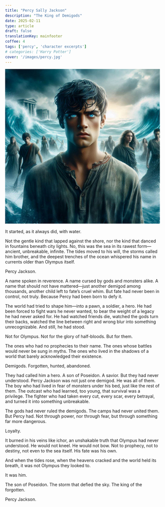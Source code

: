 ```yaml
---
title: "Percy Sally Jackson"
description: "The King of Demigods"
date: 2025-02-11
type: article
draft: false
translationKey: mainfooter
coffee: 4
tags: ['percy', 'character excerpts']
# categories: ['Harry Potter']
cover: '/images/percy.jpg'
---
```


![Powerful Percy](/images/percy_loyalty.jpg)


It started, as it always did, with water.

Not the gentle kind that lapped against the shore, nor the kind that danced in fountains beneath city lights. No, this was the sea in its rawest form—ancient, unbreakable, infinite. The tides moved to his will, the storms called him brother, and the deepest trenches of the ocean whispered his name in currents older than Olympus itself.

Percy Jackson.

A name spoken in reverence. A name cursed by gods and monsters alike. A name that should not have mattered—just another demigod among thousands, another child left to fate’s cruel whim. But fate had never been in control, not truly. Because Percy had been born to defy it.

The world had tried to shape him—into a pawn, a soldier, a hero. He had been forced to fight wars he never wanted, to bear the weight of a legacy he had never asked for. He had watched friends die, watched the gods turn their backs, watched the line between right and wrong blur into something unrecognizable. And still, he had stood.

Not for Olympus. Not for the glory of half-bloods. But for them.

The ones who had no prophecies to their name. The ones whose battles would never be sung in myths. The ones who lived in the shadows of a world that barely acknowledged their existence.

Demigods. Forgotten, hunted, abandoned.

They had called him a hero. A son of Poseidon. A savior. But they had never understood. Percy Jackson was not just one demigod. He was all of them. The boy who had lived in fear of monsters under his bed, just like the rest of them. The outcast who had learned, too young, that survival was a privilege. The fighter who had taken every cut, every scar, every betrayal, and turned it into something unbreakable.

The gods had never ruled the demigods. The camps had never united them. But Percy had. Not through power, nor through fear, but through something far more dangerous.

Loyalty.

It burned in his veins like ichor, an unshakable truth that Olympus had never understood. He would not kneel. He would not bow. Not to prophecy, not to destiny, not even to the sea itself. His fate was his own.

And when the tides rose, when the heavens cracked and the world held its breath, it was not Olympus they looked to.

It was him.

The son of Poseidon. The storm that defied the sky. The king of the forgotten.

Percy Jackson.